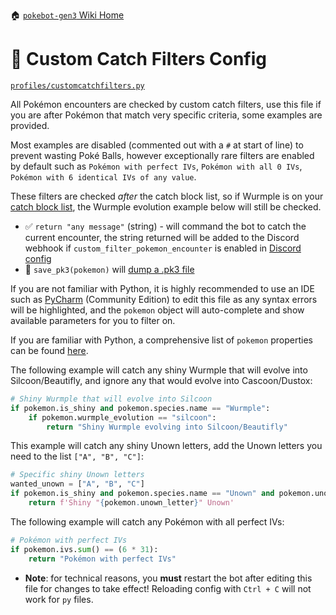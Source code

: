 🏠 [`pokebot-gen3` Wiki Home](../Readme.md)

# 🥅 Custom Catch Filters Config

[`profiles/customcatchfilters.py`](../../profiles/customcatchfilters.py)

All Pokémon encounters are checked by custom catch filters, use this file if you are after Pokémon that match very specific criteria, some examples are provided.

Most examples are disabled (commented out with a `#` at start of line) to prevent wasting Poké Balls, however exceptionally rare filters are enabled by default such as `Pokémon with perfect IVs`, `Pokémon with all 0 IVs`, `Pokémon with 6 identical IVs of any value`.

These filters are checked *after* the catch block list, so if Wurmple is on your [catch block list](Configuration%20-%20Catch%20Block%20List.md), the Wurmple evolution example below will still be checked.

- ✅ `return "any message"` (string) - will command the bot to catch the current encounter, the string returned will be added to the Discord webhook if `custom_filter_pokemon_encounter` is enabled in [Discord config](Configuration%20-%20Discord%20Integration.md)
- 💾 `save_pk3(pokemon)` will [dump a .pk3 file](Console,%20Logging%20and%20Image%20Config.md)

If you are not familiar with Python, it is highly recommended to use an IDE such as [PyCharm](https://www.jetbrains.com/products/compare/?product=pycharm&product=pycharm-ce) (Community Edition) to edit this file as any syntax errors will be highlighted, and the `pokemon` object will auto-complete and show available parameters for you to filter on.

If you are familiar with Python, a comprehensive list of `pokemon` properties can be found [here](../../modules/pokemon.py).

The following example will catch any shiny Wurmple that will evolve into Silcoon/Beautifly, and ignore any that would evolve into Cascoon/Dustox:

```py
# Shiny Wurmple that will evolve into Silcoon
if pokemon.is_shiny and pokemon.species.name == "Wurmple":
    if pokemon.wurmple_evolution == "silcoon":
        return "Shiny Wurmple evolving into Silcoon/Beautifly"
```

This example will catch any shiny Unown letters, add the Unown letters you need to the list `["A", "B", "C"]`:

```py
# Specific shiny Unown letters
wanted_unown = ["A", "B", "C"]
if pokemon.is_shiny and pokemon.species.name == "Unown" and pokemon.unown_letter in wanted_unown:
    return f'Shiny "{pokemon.unown_letter}" Unown'
```

The following example will catch any Pokémon with all perfect IVs:
```py
# Pokémon with perfect IVs
if pokemon.ivs.sum() == (6 * 31):
    return "Pokémon with perfect IVs"
```

- **Note**: for technical reasons, you **must** restart the bot after editing this file for changes to take effect! Reloading config with `Ctrl + C` will not work for `py` files.
